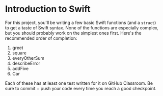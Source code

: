 # Introduction to Swift
For this project, you'll be writing a few basic Swift functions (and a `struct`) to get a taste of Swift syntax. None of the functions are especially complex, but you should probably work on the simplest ones first. Here's the recommended order of completion: 

1. greet
2. square
3. everyOtherSum
4. describeError
5. addFive
6. Car

Each of these has at least one test written for it on GitHub Classroom. Be sure to commit + push your code every time you reach a good checkpoint.
